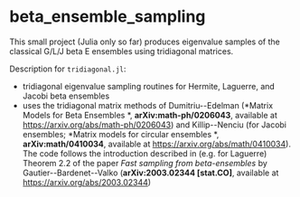 # beta_ensemble_sampling

This small project (Julia only so far) produces eigenvalue samples of the classical G/L/J beta E ensembles using tridiagonal matrices.  

Description for `tridiagonal.jl`:  
  * tridiagonal eigenvalue sampling routines for Hermite, Laguerre, and Jacobi beta ensembles  
  * uses the tridiagonal matrix methods of Dumitriu--Edelman (*Matrix Models for Beta Ensembles
*, **arXiv:math-ph/0206043**, available at https://arxiv.org/abs/math-ph/0206043) and Killip--Nenciu (for Jacobi ensembles; *Matrix models for circular ensembles
*, **arXiv:math/0410034**, available at https://arxiv.org/abs/math/0410034). The code follows the introduction described in (e.g. for Laguerre) Theorem 2.2 of the paper *Fast sampling from beta-ensembles* by Gautier--Bardenet--Valko (**arXiv:2003.02344 [stat.CO]**, available at https://arxiv.org/abs/2003.02344)

